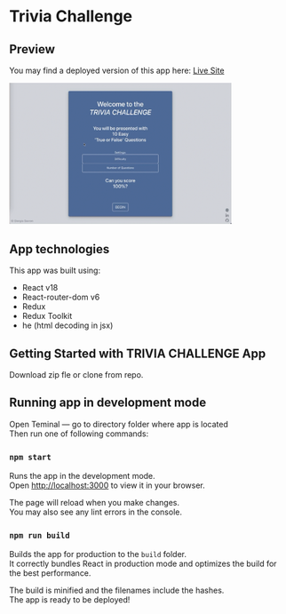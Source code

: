 # Trivia Challenge

## Preview

You may find a deployed version of this app here: [Live Site](https://trivia-challenge-react.netlify.app/)

<p></P>

<img src="./src/images/demo.gif" width="400">

## App technologies

This app was built using:

- React v18
- React-router-dom v6
- Redux
- Redux Toolkit
- he (html decoding in jsx)

## Getting Started with TRIVIA CHALLENGE App

Download zip fle or clone from repo.

## Running app in development mode

Open Teminal — go to directory folder where app is located\
Then run one of following commands:

### `npm start`

Runs the app in the development mode.\
Open [http://localhost:3000](http://localhost:3000) to view it in your browser.

The page will reload when you make changes.\
You may also see any lint errors in the console.

### `npm run build`

Builds the app for production to the `build` folder.\
It correctly bundles React in production mode and optimizes the build for the best performance.

The build is minified and the filenames include the hashes.\
The app is ready to be deployed!
